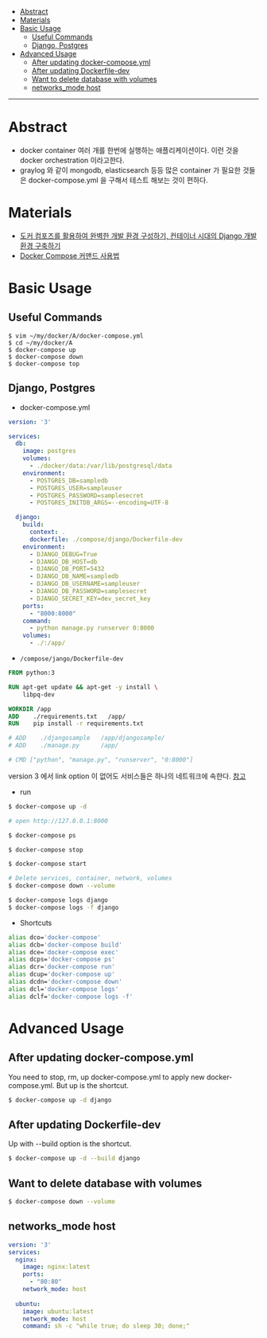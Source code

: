- [Abstract](#abstract)
- [Materials](#materials)
- [Basic Usage](#basic-usage)
  - [Useful Commands](#useful-commands)
  - [Django, Postgres](#django-postgres)
- [Advanced Usage](#advanced-usage)
  - [After updating docker-compose.yml](#after-updating-docker-composeyml)
  - [After updating Dockerfile-dev](#after-updating-dockerfile-dev)
  - [Want to delete database with volumes](#want-to-delete-database-with-volumes)
  - [networks_mode host](#networks_mode-host)

----

# Abstract

- docker container 여러 개를 한번에 실행하는 애플리케이션이다. 이런
  것을 docker orchestration 이라고한다.
- graylog 와 같이 mongodb, elasticsearch 등등 많은 container 가 필요한
  것들은 docker-compose.yml 을 구해서 테스트 해보는 것이 편하다.

# Materials

- [도커 컴포즈를 활용하여 완벽한 개발 환경 구성하기, 컨테이너 시대의 Django 개발환경 구축하기](https://www.44bits.io/ko/post/almost-perfect-development-environment-with-docker-and-docker-compose)
- [Docker Compose 커맨드 사용법](https://www.daleseo.com/docker-compose/)

# Basic Usage

## Useful Commands

```console
$ vim ~/my/docker/A/docker-compose.yml
$ cd ~/my/docker/A
$ docker-compose up
$ docker-compose down
$ docker-compose top
```

## Django, Postgres

* docker-compose.yml

```yml
version: '3'

services:
  db:
    image: postgres
    volumes:
      - ./docker/data:/var/lib/postgresql/data
    environment:
      - POSTGRES_DB=sampledb
      - POSTGRES_USER=sampleuser
      - POSTGRES_PASSWORD=samplesecret
      - POSTGRES_INITDB_ARGS=--encoding=UTF-8

  django:
    build:
      context: .
      dockerfile: ./compose/django/Dockerfile-dev
    environment:
      - DJANGO_DEBUG=True
      - DJANGO_DB_HOST=db
      - DJANGO_DB_PORT=5432
      - DJANGO_DB_NAME=sampledb
      - DJANGO_DB_USERNAME=sampleuser
      - DJANGO_DB_PASSWORD=samplesecret
      - DJANGO_SECRET_KEY=dev_secret_key
    ports:
      - "8000:8000"
    command: 
      - python manage.py runserver 0:8000
    volumes:
      - ./:/app/
```

* `/compose/jango/Dockerfile-dev`

```Dockerfile
FROM python:3

RUN apt-get update && apt-get -y install \
    libpq-dev

WORKDIR /app
ADD    ./requirements.txt   /app/
RUN    pip install -r requirements.txt

# ADD    ./djangosample   /app/djangosample/
# ADD    ./manage.py      /app/

# CMD ["python", "manage.py", "runserver", "0:8000"]
```

version 3 에서 link option 이 없어도 서비스들은 하나의 네트워크에 속한다. [참고](https://docs.docker.com/compose/networking/#links)

* run

```bash
$ docker-compose up -d

# open http://127.0.0.1:8000

$ docker-compose ps

$ docker-compose stop

$ docker-compose start

# Delete services, container, network, volumes
$ docker-compose down --volume

$ docker-compose logs django
$ docker-compose logs -f django
```

* Shortcuts

```bash
alias dco='docker-compose'
alias dcb='docker-compose build'
alias dce='docker-compose exec'
alias dcps='docker-compose ps'
alias dcr='docker-compose run'
alias dcup='docker-compose up'
alias dcdn='docker-compose down'
alias dcl='docker-compose logs'
alias dclf='docker-compose logs -f'
```

# Advanced Usage

## After updating docker-compose.yml 

You need to stop, rm, up docker-compose.yml to apply new docker-compose.yml. But up is the shortcut.

```bash
$ docker-compose up -d django
```

## After updating Dockerfile-dev

Up with --build option is the shortcut.

```bash
$ docker-compose up -d --build django
```

## Want to delete database with volumes

```bash
$ docker-compose down --volume
```

## networks_mode host

```yml
version: '3'
services:
  nginx:
    image: nginx:latest
    ports:
      - "80:80"
    network_mode: host
      
  ubuntu:
    image: ubuntu:latest
    network_mode: host
    command: sh -c "while true; do sleep 30; done;"      
```
